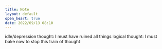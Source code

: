 ```yaml
---
title: Note
layout: default
open_heart: true
date: 2022/09/13 08:10
---
```


idle/depression thought: I must have ruined all things
logical thought: I must bake now to stop this train of thought
